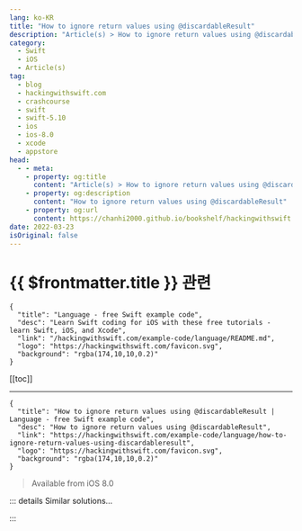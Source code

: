 ```yaml
---
lang: ko-KR
title: "How to ignore return values using @discardableResult"
description: "Article(s) > How to ignore return values using @discardableResult"
category:
  - Swift
  - iOS
  - Article(s)
tag: 
  - blog
  - hackingwithswift.com
  - crashcourse
  - swift
  - swift-5.10
  - ios
  - ios-8.0
  - xcode
  - appstore
head:
  - - meta:
    - property: og:title
      content: "Article(s) > How to ignore return values using @discardableResult"
    - property: og:description
      content: "How to ignore return values using @discardableResult"
    - property: og:url
      content: https://chanhi2000.github.io/bookshelf/hackingwithswift.com/example-code/language/how-to-ignore-return-values-using-discardableresult.html
date: 2022-03-23
isOriginal: false
---
```


# {{ $frontmatter.title }} 관련

```component VPCard
{
  "title": "Language - free Swift example code",
  "desc": "Learn Swift coding for iOS with these free tutorials - learn Swift, iOS, and Xcode",
  "link": "/hackingwithswift.com/example-code/language/README.md",
  "logo": "https://hackingwithswift.com/favicon.svg",
  "background": "rgba(174,10,10,0.2)"
}
```

[[toc]]

---

```component VPCard
{
  "title": "How to ignore return values using @discardableResult | Language - free Swift example code",
  "desc": "How to ignore return values using @discardableResult",
  "link": "https://hackingwithswift.com/example-code/language/how-to-ignore-return-values-using-discardableresult",
  "logo": "https://hackingwithswift.com/favicon.svg",
  "background": "rgba(174,10,10,0.2)"
}
```

> Available from iOS 8.0

<!-- TODO: 작성 -->

<!-- 
Many functions return values, but sometimes you don’t care what the return value is - you might want to ignore it sometimes, and use it other times.

As an example, Swift’s dictionaries have an `updateValue()` method that lets you change the value for a given key. If the key was found you’ll be sent back the previous value, but if the key wasn’t found you’ll get back nil. This makes it a nice way to update and check at the same time, if you need it:

```swift
var scores = ["Sophie": 5, "James": 2]
scores.updateValue(3, forKey: "James")
```

That code will return 2, because it was the previous score for James:

The `updateValue()` method is marked with `@discardableResult` because it’s the kind of thing you might want to use for a while then stop using, or vice versa. Without that attribute in place you’d need to assign the result to underscore to silence the warning, like this:

```swift
_ = scores.updateValue(3, forKey: "James")
```

You can use `@discardableResult` in your own functions. For example, you might write a logging function that accepts a string and optionally also a log level. This function will internally assemble a complete log line out of the message, log level, and current date, but it will also return that log message in case it needs to be used elsewhere.

In code it would look something like this:

```swift
enum LogLevel: String {
    case trace, debug, info, warn, error, fatal
}

func log(_ message: String, level: LogLevel = .info) -> String {
    let logLine = "[\(level)] \(Date.now): \(message)"
    print(logLine)
    return logLine
}

log("Hello, world!")
```

Although the result from `log()` is interesting and might be useful sometimes, most of the time users aren’t going to care so this is a sensible place to use `@discardableResult`:

```swift
@discardableResult func discardableLog(_ message: String, level: LogLevel = .info) -> String {
    let logLine = "[\(level)] \(Date.now): \(message)"
    print(logLine)
    return logLine
}
```

If you expect folks to use the result most or nearly all of the time, it’s probably better to leave off `@discardableResult` and make them use `_` to silence the warning instead.

-->

::: details Similar solutions…

<!--
/quick-start/swiftui/how-to-fix-function-declares-an-opaque-return-type-but-has-no-return-statements-in-its-body-from-which-to-infer-an-underlying-ty">How to fix “Function declares an opaque return type, but has no return statements in its body from which to infer an underlying type” 
/example-code/uikit/how-to-move-to-the-next-uitextfield-when-the-user-presses-return">How to move to the next UITextField when the user presses return 
/quick-start/swiftui/how-to-return-different-view-types">How to return different view types 
/example-code/language/what-is-the-never-return-type">What is the Never return type? 
/quick-start/concurrency/how-to-create-and-use-task-local-values">How to create and use task local values</a>
-->

:::

